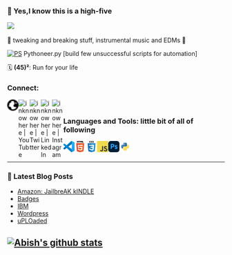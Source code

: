 ### 🙏 Yes,I know this is a high-five
[![](https://skillicons.dev/icons?i=css,html,js,mongodb,py,gcp,r,wordpress)](https://skillicons.dev)

🏇 tweaking and breaking stuff, instrumental music and EDMs 🎹

[![PS](https://skillicons.dev/icons?i=py)](https://skillicons.dev) Pythoneer.py [build few unsuccessful scripts for automation]

🗓️ **(45)²**: Run for your life
### Connect:

[<img align="left" alt="inknowhere | website" width="26px" src="https://raw.githubusercontent.com/iconic/open-iconic/master/svg/globe.svg" />][website]

[<img align="left" alt="inknowhere | YouTube" width="26px" src="https://cdn.jsdelivr.net/npm/simple-icons@v3/icons/youtube.svg" />][youtube]

[<img align="left" alt="inknowhere | Twitter" width="26px" src="https://cdn.jsdelivr.net/npm/simple-icons@v3/icons/twitter.svg" />][twitter]

[<img align="left" alt="inknowhere | LinkedIn" width="26px" src="https://cdn.jsdelivr.net/npm/simple-icons@v3/icons/linkedin.svg" />][linkedin]

[<img align="left" alt="inknowhere | Instagram" width="26px" src="https://cdn.jsdelivr.net/npm/simple-icons@v3/icons/instagram.svg" />][instagram]

<br />

### Languages and Tools: little bit of all of following

<img align="left" alt="Visual Studio Code" width="26px" src="https://raw.githubusercontent.com/github/explore/80688e429a7d4ef2fca1e82350fe8e3517d3494d/topics/visual-studio-code/visual-studio-code.png" />

<img align="left" alt="HTML5" width="26px" src="https://raw.githubusercontent.com/github/explore/80688e429a7d4ef2fca1e82350fe8e3517d3494d/topics/html/html.png" />

<img align="left" alt="CSS3" width="26px" src="https://raw.githubusercontent.com/github/explore/80688e429a7d4ef2fca1e82350fe8e3517d3494d/topics/css/css.png" />

<img align="left" alt="JavaScript" width="26px" src="https://raw.githubusercontent.com/github/explore/80688e429a7d4ef2fca1e82350fe8e3517d3494d/topics/javascript/javascript.png" />

<img align="left" alt="Photoshop" width="26px" src="https://github.com/tandpfun/skill-icons/blob/main/icons/Photoshop.svg" />

<img align="left" alt="Python" width="26px" src="https://raw.githubusercontent.com/github/explore/80688e429a7d4ef2fca1e82350fe8e3517d3494d/topics/python/python.png" />
<br />
<br />

---

### 📕 Latest Blog Posts
<!-- BLOG-POST-LIST:START -->
- [Amazon: JailbreAK kINDLE](https://inknowhere.wordpress.com/2020/05/31/kindlehacks/)
- [Badges](https://www.credly.com/users/abish/badges)
- [IBM](https://www.coursera.org/account/accomplishments/specialization/certificate/AKVBB9998DLK)
- [Wordpress](https://inknowhere.wordpress.com/)
- [uPLOaded](https://inknowhere.wordpress.com/uploaded)

<!-- BLOG-POST-LIST:END -->

[![Abish's github stats](https://github-readme-stats.vercel.app/api?username=abish4i)](https://github.com/abish4i/github-readme-stats)
---

[website]: https://inknowhere.wordpress.com
[twitter]: https://twitter.com/abish4i  
[youtube]: https://youtube.com/abish4i
[instagram]: https://instagram.com/abish4i
[linkedin]: https://linkedin.com/in/abish4i
[playlist]: https://www.youtube.com/playlist?list=LLNkaPdPHGaloC6nkYBLxeHw
[youtube]: https://m.youtube.com/channel/UCNkaPdPHGaloC6nkYBLxeHw/playlists

